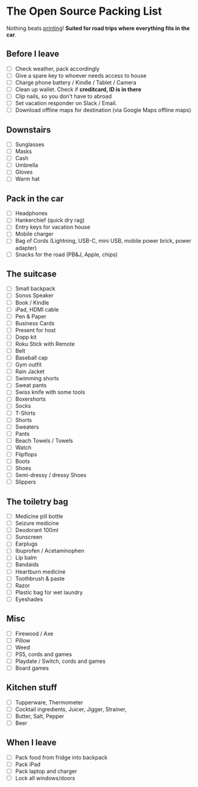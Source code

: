 # The Open Source Packing List

Nothing beats [printing](https://raw.github.com/hjhart/packing-list/main/README.md)! **Suited for road trips where everything fits in the car**.

## Before I leave

- [ ] Check weather, pack accordingly
- [ ] Give a spare key to whoever needs access to house
- [ ] Charge phone battery / Kindle / Tablet / Camera
- [ ] Clean up wallet. Check if **creditcard, ID is in there**
- [ ] Clip nails, so you don't have to abroad
- [ ] Set vacation responder on Slack / Email.
- [ ] Download offline maps for destination (via Google Maps offline maps)

## Downstairs

- [ ] Sunglasses
- [ ] Masks
- [ ] Cash
- [ ] Umbrella
- [ ] Gloves
- [ ] Warm hat

## Pack in the car

- [ ] Headphones
- [ ] Hankerchief (quick dry rag)
- [ ] Entry keys for vacation house
- [ ] Mobile charger
- [ ] Bag of Cords (Lightning, USB-C, mini USB, mobile power brick, power adapter)
- [ ] Snacks for the road (PB&J, Apple, chips)

## The suitcase

- [ ] Small backpack
- [ ] Sonos Speaker
- [ ] Book / Kindle
- [ ] iPad, HDMI cable
- [ ] Pen & Paper
- [ ] Business Cards
- [ ] Present for host
- [ ] Dopp kit
- [ ] Roku Stick with Remote
- [ ] Belt
- [ ] Baseball cap
- [ ] Gym outfit
- [ ] Rain Jacket
- [ ] Swimming shorts
- [ ] Sweat pants
- [ ] Swiss knife with some tools
- [ ] Boxershorts
- [ ] Socks
- [ ] T-Shirts
- [ ] Shorts
- [ ] Sweaters
- [ ] Pants
- [ ] Beach Towels / Towels
- [ ] Watch
- [ ] Flipflops
- [ ] Boots
- [ ] Shoes
- [ ] Semi-dressy / dressy Shoes
- [ ] Slippers

## The toiletry bag

- [ ] Medicine pill bottle
- [ ] Seizure medicine
- [ ] Deodorant 100ml
- [ ] Sunscreen
- [ ] Earplugs
- [ ] Ibuprofen / Acetaminophen
- [ ] Lip balm
- [ ] Bandaids
- [ ] Heartburn medicine
- [ ] Toothbrush & paste
- [ ] Razor
- [ ] Plastic bag for wet laundry
- [ ] Eyeshades

## Misc

- [ ] Firewood / Axe
- [ ] Pillow
- [ ] Weed
- [ ] PS5, cords and games
- [ ] Playdate / Switch, cords and games
- [ ] Board games

## Kitchen stuff

- [ ] Tupperware, Thermometer
- [ ] Cocktail ingredients, Juicer, Jigger, Strainer,
- [ ] Butter, Salt, Pepper
- [ ] Beer

## When I leave

- [ ] Pack food from fridge into backpack
- [ ] Pack iPad
- [ ] Pack laptop and charger
- [ ] Lock all windows/doors
